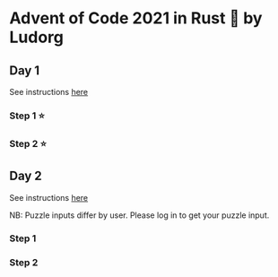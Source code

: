 # Advent of Code 2021 in Rust 🦀 by Ludorg

## Day 1

See instructions [here](https://adventofcode.com/2021/day/1)

### Step 1 ⭐

### Step 2 ⭐

## Day 2

See instructions [here](https://adventofcode.com/2021/day/2)

NB: Puzzle inputs differ by user. Please log in to get your puzzle input.

### Step 1

### Step 2
